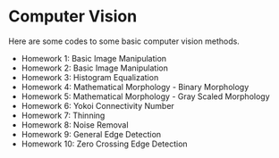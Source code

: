 # Computer Vision
Here are some codes to some basic computer vision methods.
* Homework 1: Basic Image Manipulation <br/>
* Homework 2: Basic Image Manipulation  <br/>
* Homework 3: Histogram Equalization  <br/>
* Homework 4: Mathematical Morphology - Binary Morphology <br/>  
* Homework 5: Mathematical Morphology - Gray Scaled Morphology  <br/>
* Homework 6: Yokoi Connectivity Number <br/> 
* Homework 7: Thinning  <br/>
* Homework 8: Noise Removal  <br/>
* Homework 9: General Edge Detection <br/> 
* Homework 10: Zero Crossing Edge Detection<br/>  

